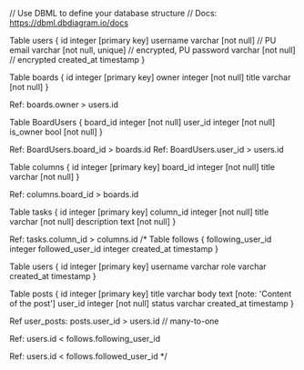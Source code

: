 // Use DBML to define your database structure
// Docs: https://dbml.dbdiagram.io/docs


Table users {
  id integer [primary key]
  username varchar [not null] // PU
  email varchar [not null, unique] // encrypted, PU
  password varchar [not null] // encrypted
  created_at timestamp
}

Table boards {
 id integer [primary key]
 owner integer [not null]
 title varchar [not null]
}

Ref: boards.owner > users.id

Table BoardUsers {
 board_id integer [not null]
 user_id integer [not null]
 is_owner bool [not null]
}

Ref: BoardUsers.board_id > boards.id
Ref: BoardUsers.user_id > users.id

Table columns {
  id integer [primary key]
  board_id integer [not null]
  title varchar [not null]
}

Ref: columns.board_id > boards.id

Table tasks {
  id integer [primary key]
  column_id integer [not null]
  title varchar [not null]
  description text [not null]
}

Ref: tasks.column_id > columns.id
/* 
Table follows {
  following_user_id integer
  followed_user_id integer
  created_at timestamp
}

Table users {
  id integer [primary key]
  username varchar
  role varchar
  created_at timestamp
}

Table posts {
  id integer [primary key]
  title varchar
  body text [note: 'Content of the post']
  user_id integer [not null]
  status varchar
  created_at timestamp
}

Ref user_posts: posts.user_id > users.id // many-to-one

Ref: users.id < follows.following_user_id

Ref: users.id < follows.followed_user_id
 */
